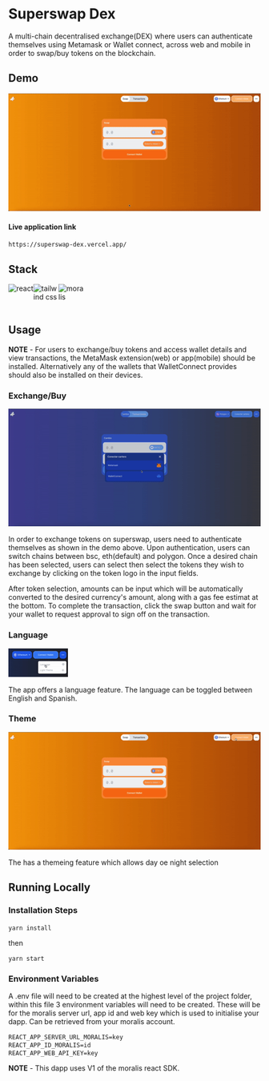 # Superswap Dex

A multi-chain decentralised exchange(DEX) where users can authenticate themselves using Metamask or Wallet connect, across web and mobile in order to swap/buy tokens on the blockchain.

## Demo

![](/src/assets/images/demo.gif)



#### Live application link

```
https://superswap-dex.vercel.app/
```



## Stack

<div style="display: flex; width: 300px justify-content: space-between;">
    <img src="https://cdn.freebiesupply.com/logos/large/2x/react-1-logo-png-transparent.png" alt="react" width="50" height="50">
    <img src="https://upload.wikimedia.org/wikipedia/commons/thumb/d/d5/Tailwind_CSS_Logo.svg/2048px-Tailwind_CSS_Logo.svg.png" alt="tailwind css" width="50" height="50">
    <img src="https://moralis.io/wp-content/uploads/2021/06/cropped-Moralis-Favicon-Glass.png" alt="moralis" width="50" height="50">
</div>


## Usage

**NOTE** - For users to exchange/buy tokens and access wallet details and view transactions, the MetaMask extension(web) or app(mobile) should be installed. Alternatively any of the wallets that WalletConnect provides should also be installed on their devices.

### Exchange/Buy

![](/src/assets/images/transfer-demo.gif)

In order to exchange tokens on superswap, users need to authenticate themselves as shown in the demo above. Upon authentication, users can switch chains between bsc, eth(default) and polygon. Once a desired chain has been selected, users can select then select the tokens they wish to exchange by clicking on the token logo in the input fields.

After token selection, amounts can be input which will be automatically converted to the desired currency's amount, along with a gas fee estimat at the bottom. To complete the transaction, click the swap button and wait for your wallet to request approval to sign off on the transaction.


### Language

![](/src/assets/images/translation.gif)

The app offers a language feature. The language can be toggled between English and Spanish.



### Theme

![](/src/assets/images/theme.gif)

The has a themeing feature which allows day oe night selection


## Running Locally

### Installation Steps

```
yarn install
```
then

```
yarn start
```

### Environment Variables

A .env file will need to be created at the highest level of the project folder, within this file 3 environment variables will need to be created. These will be for the moralis server url, app id and web key which is used to initialise your dapp. Can be retrieved from your moralis account.

```
REACT_APP_SERVER_URL_MORALIS=key
REACT_APP_ID_MORALIS=id
REACT_APP_WEB_API_KEY=key
```

**NOTE** - This dapp uses V1 of the moralis react SDK.